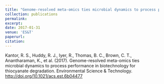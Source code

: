 ```yaml
---
title: "Genome-resolved meta-omics ties microbial dynamics to process performance in biotechnology for thiocyanate degradation"
collection: publications
permalink: 
excerpt: 
date: 2017-01-31
venue: 'ES&T'
paperurl: 
citation: 
---
```


Kantor, R. S., Huddy, R. J., Iyer, R., Thomas, B. C., Brown, C. T., Anantharaman, K., et al. (2017). Genome-resolved meta-omics ties microbial dynamics to process performance in biotechnology for thiocyanate degradation. Environmental Science & Technology. http://doi.org/10.1021/acs.est.6b04477
